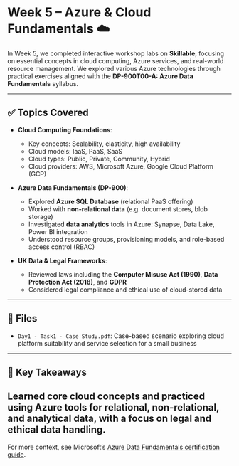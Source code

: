 # Week 5 – Azure & Cloud Fundamentals ☁️

In Week 5, we completed interactive workshop labs on **Skillable**, focusing on essential concepts in cloud computing, Azure services, and real-world resource management. We explored various Azure technologies through practical exercises aligned with the **DP-900T00-A: Azure Data Fundamentals** syllabus.

---

## ✅ Topics Covered

- **Cloud Computing Foundations**:
  - Key concepts: Scalability, elasticity, high availability
  - Cloud models: IaaS, PaaS, SaaS
  - Cloud types: Public, Private, Community, Hybrid
  - Cloud providers: AWS, Microsoft Azure, Google Cloud Platform (GCP)

- **Azure Data Fundamentals (DP-900)**:
  - Explored **Azure SQL Database** (relational PaaS offering)
  - Worked with **non-relational data** (e.g. document stores, blob storage)
  - Investigated **data analytics** tools in Azure: Synapse, Data Lake, Power BI integration
  - Understood resource groups, provisioning models, and role-based access control (RBAC)

- **UK Data & Legal Frameworks**:
  - Reviewed laws including the **Computer Misuse Act (1990)**, **Data Protection Act (2018)**, and **GDPR**
  - Considered legal compliance and ethical use of cloud-stored data

---

## 📄 Files

- `Day1 - Task1 - Case Study.pdf`: Case-based scenario exploring cloud platform suitability and service selection for a small business

---

## 🧠 Key Takeaways

Learned core cloud concepts and practiced using Azure tools for relational, non-relational, and analytical data, with a focus on legal and ethical data handling.
---

For more context, see Microsoft’s [Azure Data Fundamentals certification guide](https://learn.microsoft.com/en-us/certifications/azure-data-fundamentals/).
